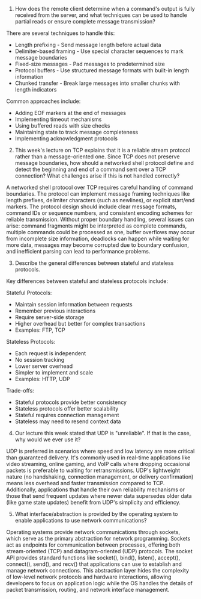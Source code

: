 1. How does the remote client determine when a command's output is fully received from the server, and what techniques can be used to handle partial reads or ensure complete message transmission?

There are several techniques to handle this:
- Length prefixing - Send message length before actual data
- Delimiter-based framing - Use special character sequences to mark message boundaries
- Fixed-size messages - Pad messages to predetermined size
- Protocol buffers - Use structured message formats with built-in length information
- Chunked transfer - Break large messages into smaller chunks with length indicators

Common approaches include:
- Adding EOF markers at the end of messages
- Implementing timeout mechanisms
- Using buffered reads with size checks
- Maintaining state to track message completeness
- Implementing acknowledgment protocols

2. This week's lecture on TCP explains that it is a reliable stream protocol rather than a message-oriented one. Since TCP does not preserve message boundaries, how should a networked shell protocol define and detect the beginning and end of a command sent over a TCP connection? What challenges arise if this is not handled correctly?

A networked shell protocol over TCP requires careful handling of command boundaries. The protocol can implement message framing techniques like length prefixes, delimiter characters (such as newlines), or explicit start/end markers. The protocol design should include clear message formats, command IDs or sequence numbers, and consistent encoding schemes for reliable transmission. Without proper boundary handling, several issues can arise: command fragments might be interpreted as complete commands, multiple commands could be processed as one, buffer overflows may occur from incomplete size information, deadlocks can happen while waiting for more data, messages may become corrupted due to boundary confusion, and inefficient parsing can lead to performance problems.

3. Describe the general differences between stateful and stateless protocols.

Key differences between stateful and stateless protocols include:

Stateful Protocols:
- Maintain session information between requests
- Remember previous interactions
- Require server-side storage
- Higher overhead but better for complex transactions
- Examples: FTP, TCP

Stateless Protocols:
- Each request is independent
- No session tracking
- Lower server overhead
- Simpler to implement and scale
- Examples: HTTP, UDP

Trade-offs:
- Stateful protocols provide better consistency
- Stateless protocols offer better scalability
- Stateful requires connection management
- Stateless may need to resend context data

4. Our lecture this week stated that UDP is "unreliable". If that is the case, why would we ever use it?

UDP is preferred in scenarios where speed and low latency are more critical than guaranteed delivery. It's commonly used in real-time applications like video streaming, online gaming, and VoIP calls where dropping occasional packets is preferable to waiting for retransmissions. UDP's lightweight nature (no handshaking, connection management, or delivery confirmation) means less overhead and faster transmission compared to TCP. Additionally, applications that handle their own reliability mechanisms or those that send frequent updates where newer data supersedes older data (like game state updates) benefit from UDP's simplicity and efficiency.

5. What interface/abstraction is provided by the operating system to enable applications to use network communications?

Operating systems provide network communications through sockets, which serve as the primary abstraction for network programming. Sockets act as endpoints for communication between processes, offering both stream-oriented (TCP) and datagram-oriented (UDP) protocols. The socket API provides standard functions like socket(), bind(), listen(), accept(), connect(), send(), and recv() that applications can use to establish and manage network connections. This abstraction layer hides the complexity of low-level network protocols and hardware interactions, allowing developers to focus on application logic while the OS handles the details of packet transmission, routing, and network interface management.